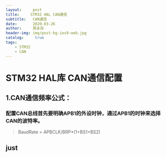 ```yaml
---
layout:     post
title:     STM32 HAL CAN通信 
subtitle:   CAN通信
date:       2020-03-26
author:     周永存
header-img: img/post-bg-ios9-web.jpg
catalog: 	 true
tags:
    - STM32
    - CAN
---
```


# STM32 HAL库 CAN通信配置
## 1.CAN通信频率公式：

### 配置CAN总线首先要明确APB1的外设时钟，通过APB1的时钟来选择CAN的波特率。
>BaudRate = APBCLK/BRP*(1+BS1+BS2)

## just 
